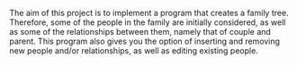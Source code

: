 The aim of this project is to implement a program that creates a family tree. Therefore, some of the people in the family are initially considered, as well as some of the relationships between them, namely that of couple and parent.
This program also gives you the option of inserting and removing new people and/or relationships, as well as editing existing people. 
